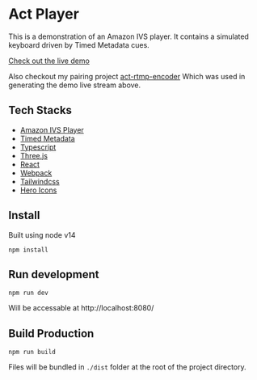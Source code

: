 # Act Player

This is a demonstration of an Amazon IVS player. It contains a simulated keyboard driven by Timed Metadata cues.

[Check out the live demo](http://act-player-video-archive.s3-website-us-east-1.amazonaws.com/)

Also checkout my pairing project [act-rtmp-encoder](https://github.com/skliffmueller/act-rtmp-encoder) Which was used in generating the demo live stream above.

## Tech Stacks

- [Amazon IVS Player](https://docs.aws.amazon.com/ivs/latest/userguide/player-web.html)
- [Timed Metadata](https://docs.aws.amazon.com/ivs/latest/userguide/metadata.html#metadata-consuming)
- [Typescript](https://www.typescriptlang.org/)
- [Three.js](https://threejs.org/)
- [React](https://reactjs.org/)
- [Webpack](https://webpack.js.org/)
- [Tailwindcss](https://tailwindcss.com/)
- [Hero Icons](https://heroicons.com/)

## Install

Built using node v14
```
npm install
```

## Run development

```
npm run dev
```
Will be accessable at http://localhost:8080/

## Build Production

```
npm run build
```
Files will be bundled in `./dist` folder at the root of the project directory.